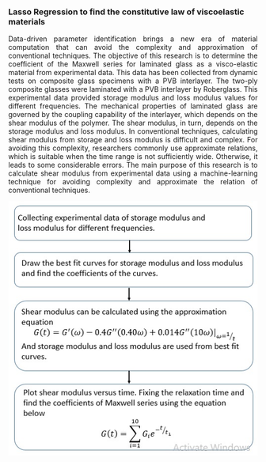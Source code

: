 ### Lasso Regression to find the constitutive law of viscoelastic materials
<p align="justify">
Data-driven parameter identification brings a new era of material computation that can avoid the complexity and approximation of conventional techniques. The objective of this research is to determine the coefficient of the Maxwell series for laminated glass as a visco-elastic material from experimental data. This data has been collected from dynamic tests on composite glass specimens with a PVB interlayer. The two-ply composite glasses were laminated with a PVB interlayer by Roberglass. This experimental data provided storage modulus and loss modulus values for different frequencies. The mechanical properties of laminated glass are governed by the coupling capability of the interlayer, which depends on the shear modulus of the polymer. The shear modulus, in turn, depends on the storage modulus and loss modulus. In conventional techniques, calculating shear modulus from storage and loss modulus is difficult and complex. For avoiding this complexity, researchers commonly use approximate relations, which is suitable when the time range is not sufficiently wide. Otherwise, it leads to some considerable errors. The main purpose of this research is to calculate shear modulus from experimental data using a machine-learning technique for avoiding complexity and approximate the relation of conventional techniques.
</p>
<p align="center">
  <img src="CM_AA_Method.jpg" title="hover text">

</p>

